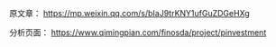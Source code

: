 



原文章： https://mp.weixin.qq.com/s/bIaJ9trKNY1ufGuZDGeHXg

分析页面： https://www.qimingpian.com/finosda/project/pinvestment






